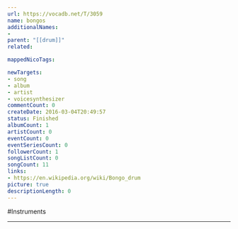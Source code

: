 ```yaml
---
url: https://vocadb.net/T/3059
name: bongos
additionalNames: 
- 
parent: "[[drum]]"
related:

mappedNicoTags:

newTargets:
- song
- album
- artist
- voicesynthesizer
commentCount: 0
createDate: 2016-03-04T20:49:57
status: Finished
albumCount: 1
artistCount: 0
eventCount: 0
eventSeriesCount: 0
followerCount: 1
songListCount: 0
songCount: 11
links: 
- https://en.wikipedia.org/wiki/Bongo_drum
picture: true
descriptionLength: 0
---
```


#Instruments



---

